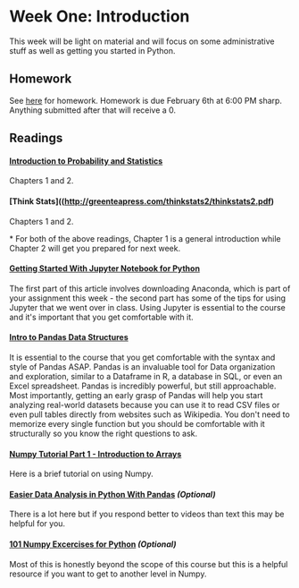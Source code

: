# Week One: Introduction

This week will be light on material and will focus on some administrative stuff as well as getting you started in Python.

## Homework

See [here](https://github.com/CSC217/spring_2019/blob/master/week01-introduction/Homework_One.ipynb) for homework. Homework is due February 6th at 6:00 PM sharp. Anything submitted after that will receive a 0.

## Readings

#### [Introduction to Probability and Statistics](http://www.r-5.org/files/books/computers/algo-list/statistics/Sheldon_Ross-Introduction_to_Probability_and_Statistics-EN.pdf)  
Chapters 1 and 2.

#### [Think Stats]((http://greenteapress.com/thinkstats2/thinkstats2.pdf)  
Chapters 1 and 2.

\* For both of the above readings, Chapter 1 is a general introduction while Chapter 2 will get you prepared for next week.

#### [Getting Started With Jupyter Notebook for Python](https://medium.com/codingthesmartway-com-blog/getting-started-with-jupyter-notebook-for-python-4e7082bd5d46)  
The first part of this article involves downloading Anaconda, which is part of your assignment this week - the second part has some of the tips for using Jupyter that we went over in class. Using Jupyter is essential to the course and it's important that you get comfortable with it.


#### [Intro to Pandas Data Structures](http://gregreda.com/2013/10/26/intro-to-pandas-data-structures/)  
It is essential to the course that you get comfortable with the syntax and style of Pandas ASAP. Pandas is an invaluable tool for Data organization and exploration, similar to a Dataframe in R, a database in SQL, or even an Excel spreadsheet. Pandas is incredibly powerful, but still approachable. Most importantly, getting an early grasp of Pandas will help you start analyzing real-world datasets because you can use it to read CSV files or even pull tables directly from websites such as Wikipedia. You don't need to memorize every single function but you should be comfortable with it structurally so you know the right questions to ask.

#### [Numpy Tutorial Part 1 - Introduction to Arrays](https://www.machinelearningplus.com/python/numpy-tutorial-part1-array-python-examples/)  
Here is a brief tutorial on using Numpy.

#### [Easier Data Analysis in Python With Pandas](https://www.dataschool.io/easier-data-analysis-with-pandas/) *(Optional)*  
There is a lot here but if you respond better to videos than text this may be helpful for you.

#### [101 Numpy Excercises for Python](https://www.machinelearningplus.com/python/101-numpy-exercises-python/)  *(Optional)*  
Most of this is honestly beyond the scope of this course but this is a helpful resource if you want to get to another level in Numpy.
